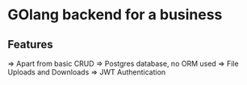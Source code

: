 # GOlang backend for a business



## Features

=> Apart from basic CRUD
=> Postgres database, no ORM used
=> File Uploads and Downloads
=> JWT Authentication
